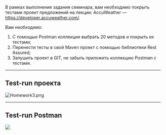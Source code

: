 В рамках выполнения задания семинара, вам необходимо покрыть тестами проект предложений на лекции: 
AccuWeather — https://developer.accuweather.com/.


Вам необходимо:
1. С помощью Postman коллекции выбрать 20 методов и покрыть их тестами;
2. Перенести тесты в свой Maven проект с помощью библиотеки Rest Assured;
3. Запушить проект в GIT, не забыть приложить коллекцию Postman с тестами.

------------------------------------------------------------
## Test-run проекта
![Homework3.png](Homework3.png)

------------------------------------------------------------
## Test-run Postman
![](Homework3_Postman_Run.png)

